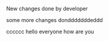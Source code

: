 
New changes done by developer

some more changes dondddddddeddd


cccccc
hello everyone
how are you
